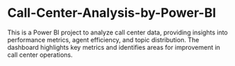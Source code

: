 # Call-Center-Analysis-by-Power-BI
This is a Power BI project to analyze call center data, providing insights into performance metrics, agent efficiency, and topic distribution. The dashboard highlights key metrics and identifies areas for improvement in call center operations.
